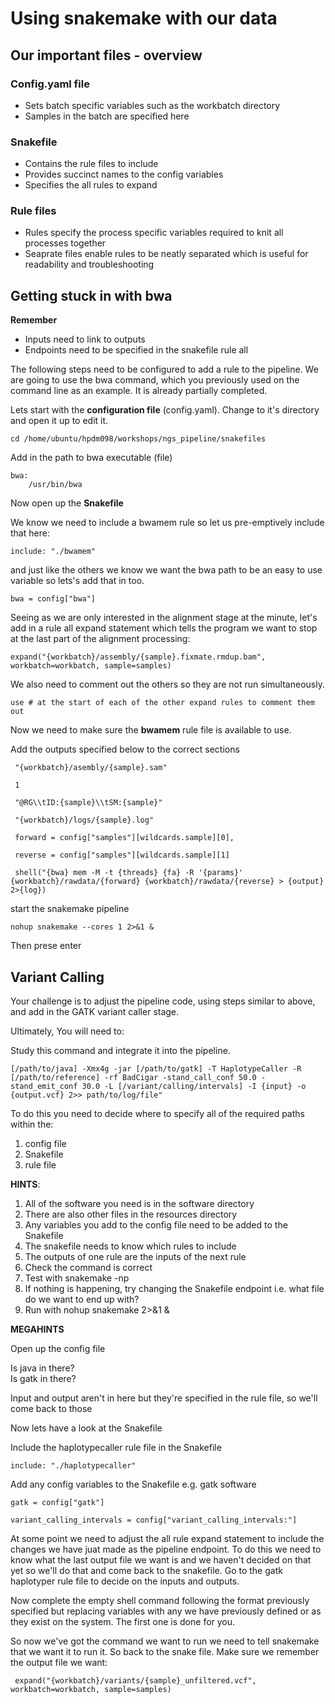 # Using snakemake with our data

## Our important files - overview

### Config.yaml file
  * Sets batch specific variables such as the workbatch directory
  * Samples in the batch are specified here

### Snakefile
  * Contains the rule files to include
  * Provides succinct names to the config variables
  * Specifies the all rules to expand

### Rule files
  * Rules specify the process specific variables required to knit all processes together
  * Seaprate files enable rules to be neatly separated which is useful for readability and troubleshooting

## Getting stuck in with bwa
**Remember**
  * Inputs need to link to outputs
  * Endpoints need to be specified in the snakefile rule all

The following steps need to be configured to add a rule to the pipeline. We are going to use the bwa command, which you previously used on the command line as an example. It is already partially completed.

Lets start with the **configuration file** (config.yaml). Change to it's directory and open it up to edit it.

    cd /home/ubuntu/hpdm098/workshops/ngs_pipeline/snakefiles

Add in the path to bwa executable (file)

    bwa:
        /usr/bin/bwa

Now open up the **Snakefile**

We know we need to include a bwamem rule so let us pre-emptively include that here:  

    include: "./bwamem"

and just like the others we know we want the bwa path to be an easy to use variable so lets's add that in too.

    bwa = config["bwa"]

Seeing as we are only interested in the alignment stage at the minute, let's add in a rule all
expand statement which tells the program we want to stop at the last part of the alignment processing:

    expand("{workbatch}/assembly/{sample}.fixmate.rmdup.bam", workbatch=workbatch, sample=samples)

We also need to comment out the others so they are not run simultaneously. 

    use # at the start of each of the other expand rules to comment them out

Now we need to make sure the **bwamem** rule file is available to use.

Add the outputs specified below to the correct sections  

     "{workbatch}/asembly/{sample}.sam"  

     1  

     "@RG\\tID:{sample}\\tSM:{sample}"  

     "{workbatch}/logs/{sample}.log"  

     forward = config["samples"][wildcards.sample][0],  

     reverse = config["samples"][wildcards.sample][1]  

     shell("{bwa} mem -M -t {threads} {fa} -R '{params}' {workbatch}/rawdata/{forward} {workbatch}/rawdata/{reverse} > {output} 2>{log})  

start the snakemake pipeline  

    nohup snakemake --cores 1 2>&1 &

Then prese enter

## Variant Calling

Your challenge is to adjust the pipeline code, using steps similar to above, and add in the GATK variant caller stage.  

Ultimately, You will need to:

Study this command and integrate it into the pipeline.  

    [/path/to/java] -Xmx4g -jar [/path/to/gatk] -T HaplotypeCaller -R [/path/to/reference] -rf BadCigar -stand_call_conf 50.0 -stand_emit_conf 30.0 -L [/variant/calling/intervals] -I {input} -o {output.vcf} 2>> path/to/log/file"

To do this you need to decide where to specify all of the required paths within the:
1. config file
2. Snakefile
3. rule file

**HINTS**:
1. All of the software you need is in the software directory
2. There are also other files in the resources directory 
3. Any variables you add to the config file need to be added to the Snakefile
4. The snakefile needs to know which rules to include
5. The outputs of one rule are the inputs of the next rule
6. Check the command is correct
7. Test with snakemake -np
8. If nothing is happening, try changing the Snakefile endpoint i.e. what file do we want to end up with?
8. Run with nohup snakemake 2>&1 &

**MEGAHINTS**  

Open up the config file  

Is java in there?  
Is gatk in there? 

Input and output aren't in here but they're specified in the rule file, so we'll come back to those

Now lets have a look at the Snakefile

Include the haplotypecaller rule file in the Snakefile
    
    include: "./haplotypecaller"

Add any config variables to the Snakefile e.g. gatk software

    gatk = config["gatk"]
    
    variant_calling_intervals = config["variant_calling_intervals:"]    

At some point we need to adjust the all rule expand statement to include the changes we have juat made as the pipeline endpoint. 
To do this we need to know what the last output file we want is and we haven't decided on that yet so we'll do that and come back to the snakefile.
Go to the gatk haplotyper rule file to decide on the inputs and outputs.

Now complete the empty shell command following the format previously specified but replacing variables with any we have previously defined or as they exist on the system. 
The first one is done for you. 

So now we've got the command we want to run we need to tell snakemake that we want it to run it. So back to the snake file. Make sure we remember the output file we want:  

     expand("{workbatch}/variants/{sample}_unfiltered.vcf", workbatch=workbatch, sample=samples)
